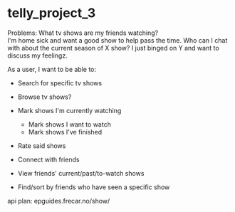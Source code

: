 # telly_project_3

Problems: What tv shows are my friends watching?  
  I'm home sick and want a good show to help pass the time.
  Who can I chat with about the current season of X show?
  I just binged on Y and want to discuss my feelingz.

As a user, I want to be able to:
- Search for specific tv shows

- Browse tv shows?
- Mark shows I'm currently watching
  - Mark shows I want to watch
  - Mark shows I've finished
- Rate said shows
- Connect with friends
- View friends' current/past/to-watch shows
- Find/sort by friends who have seen a specific show

api plan: epguides.frecar.no/show/  
